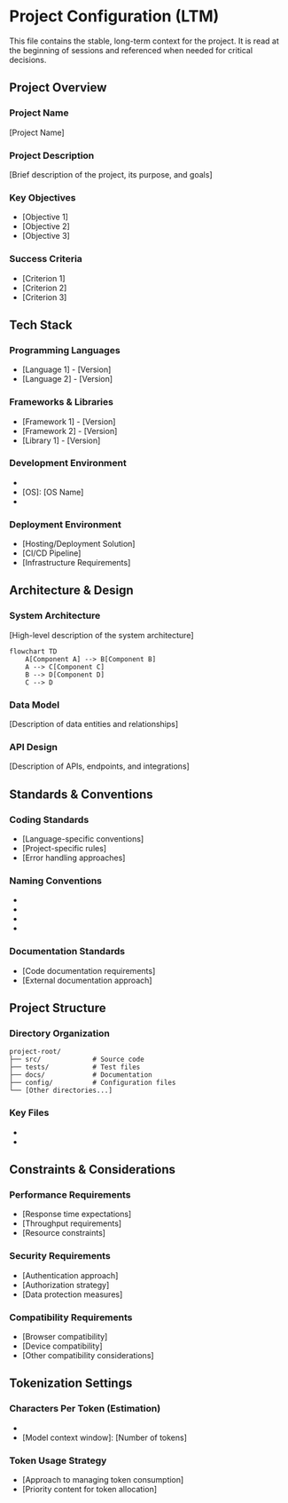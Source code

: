 # Project Configuration (LTM)

This file contains the stable, long-term context for the project. It is read at the beginning of sessions and referenced when needed for critical decisions.

## Project Overview

### Project Name
[Project Name]

### Project Description
[Brief description of the project, its purpose, and goals]

### Key Objectives
- [Objective 1]
- [Objective 2]
- [Objective 3]

### Success Criteria
- [Criterion 1]
- [Criterion 2]
- [Criterion 3]

## Tech Stack

### Programming Languages
- [Language 1] - [Version]
- [Language 2] - [Version]

### Frameworks & Libraries
- [Framework 1] - [Version]
- [Framework 2] - [Version]
- [Library 1] - [Version]

### Development Environment
- [IDE/Editor]: [Cursor]
- [OS]: [OS Name]
- [Other Tools]: [List]

### Deployment Environment
- [Hosting/Deployment Solution]
- [CI/CD Pipeline]
- [Infrastructure Requirements]

## Architecture & Design

### System Architecture
[High-level description of the system architecture]

```mermaid
flowchart TD
    A[Component A] --> B[Component B]
    A --> C[Component C]
    B --> D[Component D]
    C --> D
```

### Data Model
[Description of data entities and relationships]

### API Design
[Description of APIs, endpoints, and integrations]

## Standards & Conventions

### Coding Standards
- [Language-specific conventions]
- [Project-specific rules]
- [Error handling approaches]

### Naming Conventions
- [Files/Modules]: [Convention]
- [Classes/Components]: [Convention]
- [Functions/Methods]: [Convention]
- [Variables]: [Convention]

### Documentation Standards
- [Code documentation requirements]
- [External documentation approach]

## Project Structure

### Directory Organization
```
project-root/
├── src/             # Source code
├── tests/           # Test files
├── docs/            # Documentation
├── config/          # Configuration files
└── [Other directories...]
```

### Key Files
- [File 1]: [Purpose]
- [File 2]: [Purpose]

## Constraints & Considerations

### Performance Requirements
- [Response time expectations]
- [Throughput requirements]
- [Resource constraints]

### Security Requirements
- [Authentication approach]
- [Authorization strategy]
- [Data protection measures]

### Compatibility Requirements
- [Browser compatibility]
- [Device compatibility]
- [Other compatibility considerations]

## Tokenization Settings

### Characters Per Token (Estimation)
- [Average characters per token]: [Number]
- [Model context window]: [Number of tokens]

### Token Usage Strategy
- [Approach to managing token consumption]
- [Priority content for token allocation]

